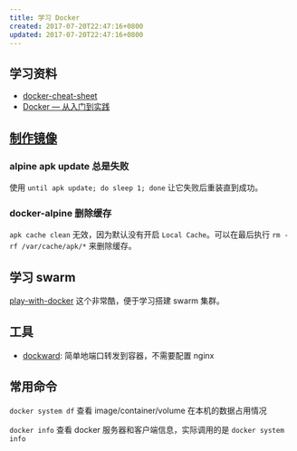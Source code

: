 ```yaml
---
title: 学习 Docker
created: 2017-07-20T22:47:16+0800
updated: 2017-07-20T22:47:16+0800
---
```



## 学习资料

- [docker-cheat-sheet](https://github.com/wsargent/docker-cheat-sheet)
- [Docker — 从入门到实践](https://github.com/yeasy/docker_practice)

## [制作镜像](./dockerfile.md)

### alpine apk update 总是失败

使用 `until apk update; do sleep 1; done` 让它失败后重装直到成功。

### docker-alpine 删除缓存

`apk cache clean` 无效，因为默认没有开启 `Local Cache`。可以在最后执行 `rm -rf /var/cache/apk/*` 来删除缓存。

## 学习 swarm

[play-with-docker](https://github.com/play-with-docker/play-with-docker) 这个非常酷，便于学习搭建 swarm 集群。

## 工具

- [dockward](https://github.com/abiosoft/dockward): 简单地端口转发到容器，不需要配置 nginx

## 常用命令

`docker system df` 查看 image/container/volume 在本机的数据占用情况

`docker info` 查看 docker 服务器和客户端信息，实际调用的是 `docker system info`
